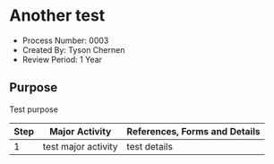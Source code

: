 # Another test

- Process Number: 0003
- Created By: Tyson Chernen
- Review Period: 1 Year

## Purpose
Test purpose

| Step | Major Activity | References, Forms and Details |
|------|----------------|-------------------------------|
| 1 | test major activity | test details |
